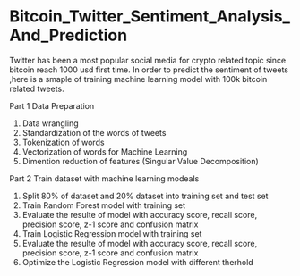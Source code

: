 # Bitcoin_Twitter_Sentiment_Analysis_And_Prediction

Twitter has been a most popular social media for crypto related topic since bitcoin reach 1000 usd first time. 
In order to predict the sentiment of tweets ,here is a smaple of training machine learning model with 100k bitcoin related tweets.

Part 1 Data Preparation
1. Data wrangling
2. Standardization of the words of tweets
3. Tokenization of words
4. Vectorization of words for Machine Learning
5. Dimention reduction of features (Singular Value Decomposition)

Part 2 Train dataset with machine learning modeals
1. Split 80% of dataset and 20% dataset into training set and test set
2. Train Random Forest model with training set 
3. Evaluate the resulte of model with accuracy score, recall score, precision score, z-1 score and confusion matrix
4. Train Logistic Regression model with training set 
5. Evaluate the resulte of model with accuracy score, recall score, precision score, z-1 score and confusion matrix
6. Optimize the Logistic Regression model with different therhold
